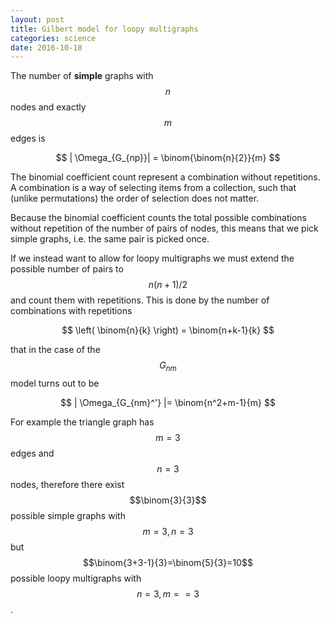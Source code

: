 ```yaml
---
layout: post
title: Gilbert model for loopy multigraphs
categories: science
date: 2016-10-18
---
```


The number of **simple** graphs with $$n$$ nodes and exactly $$m$$ edges is

$$
| \Omega_{G_{np}}| = \binom{\binom{n}{2}}{m}
$$

The binomial coefficient count represent a combination without repetitions. A combination is a way of selecting items from a collection, such that (unlike permutations) the order of selection does not matter.

Because the binomial coefficient counts the total possible combinations without repetition of the number of pairs of nodes, this means that we pick simple graphs, i.e. the same pair is picked once.

If we instead want to allow for loopy multigraphs we must extend the possible number of pairs to $$n(n+1)/2$$ and count them with repetitions.
This is done by the number of combinations with repetitions

$$
\left( \binom{n}{k}  \right) = \binom{n+k-1}{k}
$$

that in the case of the $$G_{nm}$$ model turns out to be

$$
| \Omega_{G_{nm}^'} |= \binom{n^2+m-1}{m}
$$

For example the triangle graph has $$m=3$$ edges and $$n=3$$ nodes, therefore there exist $$\binom{3}{3}$$ possible simple graphs with $$m=3,n=3$$ but $$\binom{3+3-1}{3}=\binom{5}{3}=10$$ possible loopy multigraphs with $$n=3,m==3$$
.
